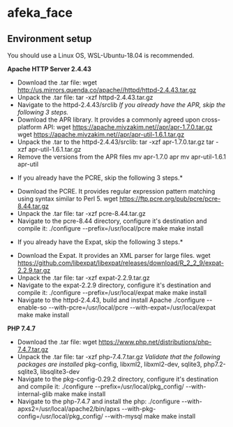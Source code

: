 # afeka_face

## Environment setup
You should use a Linux OS, WSL-Ubuntu-18.04 is recommended.

**Apache HTTP Server 2.4.43**
- Download the .tar file:
  wget http://us.mirrors.quenda.co/apache//httpd/httpd-2.4.43.tar.gz
- Unpack the .tar file:
  tar -xzf httpd-2.4.43.tar.gz
- Navigate to the httpd-2.4.43/srclib
*If you already have the APR, skip the following 3 steps.*
- Download the APR library. It provides a commonly agreed upon cross-platform API:
  wget https://apache.mivzakim.net//apr/apr-1.7.0.tar.gz
  wget https://apache.mivzakim.net//apr/apr-util-1.6.1.tar.gz
- Unpack the .tar to the httpd-2.4.43/srclib:
  tar -xzf apr-1.7.0.tar.gz
  tar -xzf apr-util-1.6.1.tar.gz
- Remove the versions from the APR files
  mv apr-1.7.0 apr
  mv apr-util-1.6.1 apr-util
* If you already have the PCRE, skip the following 3 steps.*
- Download the PCRE. It provides regular expression pattern matching using syntax similar to Perl 5.
  wget https://ftp.pcre.org/pub/pcre/pcre-8.44.tar.gz
- Unpack the .tar file:
  tar -xzf pcre-8.44.tar.gz
- Navigate to the pcre-8.44 directory, configure it's destination and compile it:
  ./configure --prefix=/usr/local/pcre
  make
  make install
* If you already have the Expat, skip the following 3 steps.*
- Download the Expat. It provides an XML parser for large files.
  wget https://github.com/libexpat/libexpat/releases/download/R_2_2_9/expat-2.2.9.tar.gz
- Unpack the .tar file:
  tar -xzf expat-2.2.9.tar.gz
- Navigate to the expat-2.2.9 directory, configure it's destination and compile it:
  ./configure --prefix=/usr/local/expat
  make
  make install
- Navigate to the httpd-2.4.43, build and install Apache
  ./configure --enable-so --with-pcre=/usr/local/pcre --with-expat=/usr/local/expat
  make
  make install

**PHP 7.4.7**
- Download the .tar file:
  wget https://www.php.net/distributions/php-7.4.7.tar.gz
- Unpack the .tar file:
  tar -xzf php-7.4.7.tar.gz
*Validate that the following packages are installed*
 pkg-config, libxml2, libxml2-dev, sqlite3, php7.2-sqlite3, libsqlite3-dev
- Navigate to the pkg-config-0.29.2 directory, configure it's destination and compile it:
  ./configure --prefix=/usr/local/pkg_config/ --with-internal-glib
  make
  make install
- Navigate to the php-7.4.7 and install the php:
  ./configure --with-apxs2=/usr/local/apache2/bin/apxs --with-pkg-config=/usr/local/pkg_config/ --with-mysql
  make
  make install
